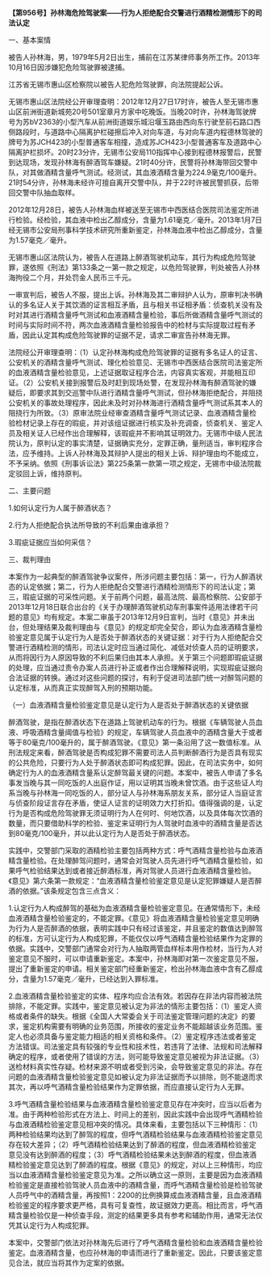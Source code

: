 **【第956号】孙林海危险驾驶案——行为人拒绝配合交警进行酒精检测情形下的司法认定**

一、基本案情

被告人孙林海，男，1979年5月2日出生，捕前在江苏某律师事务所工作。2013年10月16日因涉嫌犯危险驾驶罪被逮捕。

江苏省无锡市惠山区检察院以被告人犯危险驾驶罪，向法院提起公诉。

无锡市惠山区法院经公开审理查明：2012年12月27日17时许，被告人至无锡市惠山区前洲街道新城苑20号501室章月方家中吃晚饭。当晚20时许，孙林海驾驶牌号为苏bV2363的小型汽车从前洲街道娱乐城沿堰玉路由西向东行驶至前石路口西侧路段时，与道路中心隔离护栏碰擦后冲入对向车道，与对向车道内程德林驾驶的牌号为苏JCH423的小型普通客车相撞，造成苏JCH423小型普通客车及道路中心隔离护栏损坏。20时23分许，无锡市公安局110指挥中心接到程德林报警后，民警到达现场，发现孙林海有醉酒驾车嫌疑。21时40分许，民警将孙林海带回交警中队，对其做酒精含量呼气测试。经测试，其血液酒精含量为224.9毫克/100毫升。21时54分许，孙林海未经许可擅自离开交警中队，并于22时许被民警抓获，后带回交警中队抽血取样。

2012年12月28日，被告人孙林海血样被送至无锡市中西医结合医院司法鉴定所进行检验。经检验，其血液中检出乙醇成分，含量为1.61毫克／毫升。2013年1月7日经无锡市公安局刑事科学技术研究所重新鉴定，孙林海血液中检出乙醇成分，含量为1.57毫克／毫升。

无锡市惠山区法院认为，被告人在道路上醉酒驾驶机动车，其行为构成危险驾驶罪，遂依照《刑法》第133条之一第一款之规定，以危险驾驶罪，判处被告人孙林海拘役二个月，并处罚金人民币三千元。

一审宣判后，被告人不服，提出上诉。孙林海及其二审辩护人认为，原审判决书确认的多名证人关于其饮酒的证言相互矛盾，且与相关书证相矛盾：侦查机关没有及时对其进行酒精含量呼气测试和血液酒精含量检验，事后所做酒精含量呼气测试的时间与实际时间不符，两次血液酒精含量检验报告中的检材与实际提取过程有矛盾，因此认定其构成危险驾驶罪的证据不足，请求二审宣告孙林海无罪。

法院经公开审理查明：（1）认定孙林海构成危险驾驶罪的证据有多名证人的证言、公安机关的酒精含量呼气测试、理化检验意见、无锡市中西医结合医院司法鉴定所的血液酒精含量检验意见，上述证据取证程序合法，内容真实客观，并能相互印证。（2）公安机关接到报警后及时赶到现场处警，在发现孙林海有醉酒驾驶的嫌疑后，即要求其到交巡警中队进行酒精含量呼气测试，但孙林海拒绝配合，并阻挠公安机关的事故处理程序，因此未及时对孙林海进行酒精含量呼气测试系其本人的阻挠行为所致。（3）原审法院业经审查酒精含量呼气测试记录、血液酒精含量检验检材记录上存在的瑕疵，并对该组证据进行核实及补充调查，侦查机关、鉴定人员及相关证人已经作出合理解释，该瑕疵并不影响其证明效力。无锡市中级人民法院认为，原判认定的事实清楚，证据确实充分，定罪正确，量刑适当，审判程序合法，应予维持。上诉人孙林海及其辩护人提出的相关上诉、辩护理由均不能成立，不予采纳。依照《刑事诉讼法》第225条第一款第一项之规定，无锡市中级法院裁定驳回上诉，维持原判。

二、主要问题

1.如何认定行为人属于醉酒状态？

2.行为人拒绝配合执法所导致的不利后果由谁承担？

3.瑕疵证据应当如何采信？

三、裁判理由

本案作为一起典型的醉酒驾驶争议案件，所涉问题主要包括：第一，行为人醉酒状态的认定依据；第二，行为人拒绝配合交警进行酒精检测情形下的司法认定；第三，瑕疵证据的可采性问题。关于前两个问题，最高法院、最高检察院、公安部于2013年12月18日联合出台的《关于办理醉酒驾驶机动车刑事案件适用法律若干问题的意见》均有规定。本案二审虽于2013年12月9日宣判，当时《意见》并未出台，但处理结果及裁判理由与《意见》的规定却完全契合，即认为血液酒精含量检验鉴定意见属于认定行为人是否处于醉酒状态的关键证据：对于行为人拒绝配合交警进行酒精检测的情形，司法认定时应当通过简化、减低对侦查人员的证明要求，从而将因行为人原因导致的不利后果归由其本人承担。关于第三个问题即瑕疵证据的处理，应当通过责令办案人员进行补正或者作出合理解释说明，实现瑕疵证据向合法证据的转换。通过对这些问题的探讨，有利于促进司法部门统一对醉驾问题的认定标准，从而真正实现醉驾入刑的预期功能。

（一）血液酒精含量检验鉴定意见是认定行为人是否处于醉酒状态的关键依据

醉酒驾驶，是指在醉酒状态下在道路上驾驶机动车的行为。根据《车辆驾驶人员血液、呼吸酒精含量阈值与检验》的规定，车辆驾驶人员血液中的酒精含量大于或者等于80毫克/100毫升的，属于醉酒驾驶。《意见》第一条沿用了这一数值标准。从刑法规定来看，醉酒驾驶是否构成犯罪不需要司法人员判断醉酒行为是否具有现实的公共危险，只要行为人处于醉酒状态即可构成犯罪。因此，在司法实务中，如何确定行为人的血液酒精含量系认定醉驾最关键的问题。本案中，被告人申请了多名事发当晚与其一同吃饭的人出庭作证，用以证明其当晚未曾饮酒。由于这些证人均系当晚与孙林海一同吃饭的人，部分证人与孙林海系朋友关系，部分证人当庭证言与侦查阶段证言存在矛盾，使证人证言的证明效力大打折扣。值得强调的是，认定行为是否构成危险驾驶罪无须证明行为人在何时、何地饮酒，以及具体每次饮酒的数量，而只要借助科学的检验、鉴定来证明行为人驾驶时血液中的酒精含量是否达到80毫克/100毫升，并以此认定行为人是否处于醉酒状态。

实践中，交警部门采取的酒精检验主要包括两种方式：呼气酒精含量检验与血液酒精含量检验。在处理醉驾问题时，通常会对驾驶人员先进行呼气酒精含量检验，如果呼气检验结果达到或者接近醉酒标准，再对驾驶人员进行血液酒精含量检验。《意见》第六条第一款规定：“血液酒精含量检验鉴定意见是认定犯罪嫌疑人是否醉酒的依据。”该条规定包含三点含义：

1.认定行为人构成醉驾的基础为血液酒精含量检验鉴定意见。在通常情形下，未经血液酒精含量检验鉴定的，不能定罪。《意见》将血液酒精含量检验鉴定意见明确为行为人是否醉酒的依据，表明实践中只有经过该鉴定，并且鉴定的数值达到醉驾的标准，方可认定行为人构成犯罪，不能仅仅以呼气酒精含量检验结果作为定罪的依据。实践中，交警部门通常会对行为人抽取两管血样标本用作检材，当行为人对鉴定意见不服时，可以申请重新鉴定。本案中，孙林海即对第一次鉴定意见不服，提出了重新鉴定的申请。相关鉴定部门经重新鉴定，检出孙林海血液中含有乙醇成分，含量为1.57毫克／毫升，已经达到入罪标准。

2.血液酒精含量检验鉴定的实体、程序均应合法有效。若因存在非法内容而被法院排除，不能定罪。实践中，鉴定意见被认定为非法的情形主要包括：（1）鉴定人资格或者条件的缺失。根据《全国人大常委会关于司法鉴定管理问题的决定》的要求，鉴定机构需要有明确的业务范围，所接收的鉴定业务不能超越该业务范围。鉴定人也必须具备与鉴定能力相适的相关资格和条件。（2）鉴定程序违法或者鉴定方法错误。司法鉴定具有较强的专业性和技术性，若违背了法律、法规和司法解释确定的程序，或者使用了错误的方法，则可能导致鉴定意见被视为非法证据。（3）送检材料真实性存疑。检材来源不明或者受到污染，会导致鉴定意见的非法。存在问题的血液酒精含量检验鉴定意见如被认定为非法证据而予以排除，则不能退而求其次，再以呼气酒精含量检验结果作为定罪依据，而应直接认定行为人无罪。

3.呼气酒精含量检验结果与血液酒精含量检验鉴定意见存在冲突时，应当以后者为准。由于两种检验形式在方法上、时间上的差别，因此实践中会出现呼气酒精检验与血液酒精检验鉴定意见相冲突的情况。具体来看，主要包括以下三种情形：（1）两种检验结果均达到了醉驾的程度，但呼气酒精检验结果与血液酒精检验鉴定意见存在较大差异；（2）呼气酒精检验结果达到了醉酒的程度，但血液酒精检验鉴定意见没有达到醉酒的程度；（3）呼气酒精检验结果未达到醉酒的程度，但血液酒精检验鉴定意见达到了醉酒的程度。根据《意见》的规定，对以上三种情形，均应当以血液酒精含量检验鉴定意见为准。之所以确立这一原则，主要是因为血液酒精检验鉴定是直接检验驾驶人员血液中的酒精含量，而呼气酒精含量检验是检验驾驶人员呼气中的酒精含量，再按照1：2200的比例换算成血液酒精含量，且血液酒精检验鉴定的程序要求更严格，具有可复查性，故证据效力更高。相比而言，呼气酒精含量检验仅是一种侦查手段，测定的结果更多具有参考和辅助作用，通常无法仅凭其认定行为人构成犯罪。

本案中，交警部门依法对孙林海先后进行了呼气酒精含量检验和血液酒精含量检验鉴定。血液酒精含量，也应孙林海的申请而进行了重新鉴定。因此，只要该鉴定意见合法，就应当将其作为定案的依据。